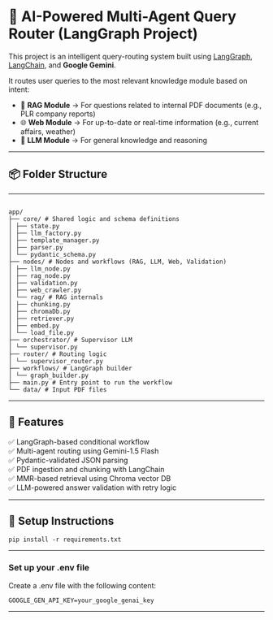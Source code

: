 # 🧠 AI-Powered Multi-Agent Query Router (LangGraph Project)

This project is an intelligent query-routing system built using [LangGraph](https://python.langchain.com/docs/langgraph/), [LangChain](https://www.langchain.com/), and **Google Gemini**.

It routes user queries to the most relevant knowledge module based on intent:

- 📄 **RAG Module** → For questions related to internal PDF documents (e.g., PLR company reports)
- 🌐 **Web Module** → For up-to-date or real-time information (e.g., current affairs, weather)
- 🤖 **LLM Module** → For general knowledge and reasoning

---

## 📦 Folder Structure

---
```

app/
├── core/ # Shared logic and schema definitions
│ ├── state.py
│ ├── llm_factory.py
│ ├── template_manager.py
│ ├── parser.py
│ └── pydantic_schema.py
├── nodes/ # Nodes and workflows (RAG, LLM, Web, Validation)
│ ├── llm_node.py
│ ├── rag_node.py
│ ├── validation.py
│ ├── web_crawler.py
│ └── rag/ # RAG internals
│ ├── chunking.py
│ ├── chromaDb.py
│ ├── retriever.py
│ ├── embed.py
│ └── load_file.py
├── orchestrator/ # Supervisor LLM
│ └── supervisor.py
├── router/ # Routing logic
│ └── supervisor_router.py
├── workflows/ # LangGraph builder
│ └── graph_builder.py
├── main.py # Entry point to run the workflow
└── data/ # Input PDF files

```

---

## 🚀 Features

✅ LangGraph-based conditional workflow  
✅ Multi-agent routing using Gemini-1.5 Flash  
✅ Pydantic-validated JSON parsing  
✅ PDF ingestion and chunking with LangChain  
✅ MMR-based retrieval using Chroma vector DB  
✅ LLM-powered answer validation with retry logic

---

## 📌 Setup Instructions 
```
pip install -r requirements.txt
```

---

### Set up your .env file

Create a .env file with the following content:

```
GOOGLE_GEN_API_KEY=your_google_genai_key
```

---